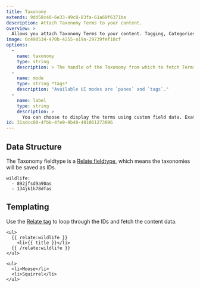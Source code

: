 ```yaml
---
title: Taxonomy
extends: 9dd58c40-6e33-49c8-83fa-61a69f6371be
description: Attach Taxonomy Terms to your content.
overview: >
  Allows you attach Taxonomy Terms to your content. Tagging, Categories, Colors, Flavors, you name it. Taxonomy all the things!
image: 0c490534-470b-4255-a19a-29739fef10cf
options:
  -
    name: taxonomy
    type: string
    description: > The handle of the Taxonomy from which to fetch Terms.
  -
    name: mode
    type: string *tags*
    description: "Available UI modes are `panes` and `tags`."
  -
    name: label
    type: string
    description: >
      You can choose to display the terms using custom field data. Example:   `label: "{{ slug }} ({{ description }})"`
id: 31adcc00-4fbb-4fe9-9b48-401061273096
---
```

## Data Structure

The Taxonomy fieldtype is a [Relate fieldtype](/fieldtypes/relate), which means the taxonomies will be saved as IDs.

``` .language-yaml
wildlife:
  - 892jfsd9a90as
  - 134jk1h78dfas
```

## Templating

Use the [Relate tag](/tags/relate) to loop through the IDs and fetch the content data.

```
<ul>
  {{ relate:wildlife }}
    <li>{{ title }}</li>
  {{ /relate:wildlife }}
</ul>
```

``` .language-output
<ul>
  <li>Moose</li>
  <li>Squirrel</li>
</ul>
```

